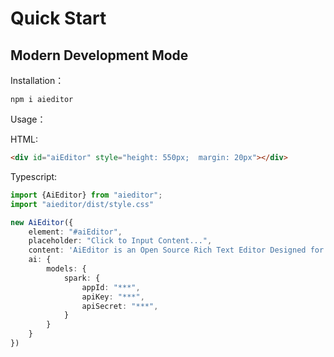# Quick Start


## Modern Development Mode

Installation：

```shell
npm i aieditor
```

Usage：

HTML:

```html
<div id="aiEditor" style="height: 550px;  margin: 20px"></div>
```


Typescript:

```typescript
import {AiEditor} from "aieditor";
import "aieditor/dist/style.css"

new AiEditor({
    element: "#aiEditor",
    placeholder: "Click to Input Content...",
    content: 'AiEditor is an Open Source Rich Text Editor Designed for AI. ',
    ai: {
        models: {
            spark: {
                appId: "***",
                apiKey: "***",
                apiSecret: "***",
            }
        }
    }
})
```

